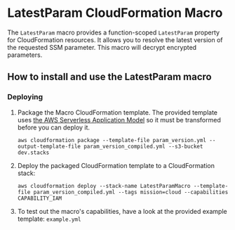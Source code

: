 # LatestParam CloudFormation Macro

The `LatestParam` macro provides a function-scoped `LatestParam` property for CloudFormation resources. It allows you to resolve the latest version of the requested SSM parameter. This macro will decrypt encrypted parameters.

## How to install and use the LatestParam macro

### Deploying

1. Package the Macro CloudFormation template. The provided template uses [the AWS Serverless Application Model](https://aws.amazon.com/about-aws/whats-new/2016/11/introducing-the-aws-serverless-application-model/) so it must be transformed before you can deploy it.

    ```shell
    aws cloudformation package --template-file param_version.yml --output-template-file param_version_compiled.yml --s3-bucket dev.stacks  
    ```

2. Deploy the packaged CloudFormation template to a CloudFormation stack:

    ```shell
    aws cloudformation deploy --stack-name LatestParamMacro --template-file param_version_compiled.yml --tags mission=cloud --capabilities CAPABILITY_IAM
    ```

3. To test out the macro's capabilities, have a look at the provided example template: `example.yml`
